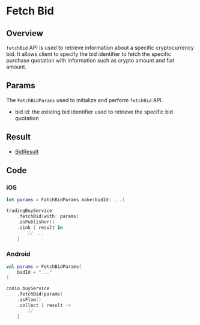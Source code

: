 # Fetch Bid

## Overview

`fetchBid` API is used to retrieve information about a specific cryptocurrency bid. It allows client to specify the bid identifier to fetch the specific purchase quotation with information such as crypto amount and fiat amount.

## Params

The `FetchBidParams` used to initialize and perform `fetchBid` API.

- bid id: the existing bid identifier used to retrieve the specific bid quotation

## Result

- [BidResult](BidResult.md)

## Code

### iOS
```swift
let params = FatchBidParams.make(bidId: ...)

tradingBuyService
    .fetchBid(with: params)
    .asPublisher()
    .sink { result in
        // ...
    }
```

### Android
```kotlin
val params = FetchBidParams(
    bidId = "..."
)

conio.buyService
    .fetchBid(params)
    .asFlow()
    .collect { result ->
        // ...
    }
```